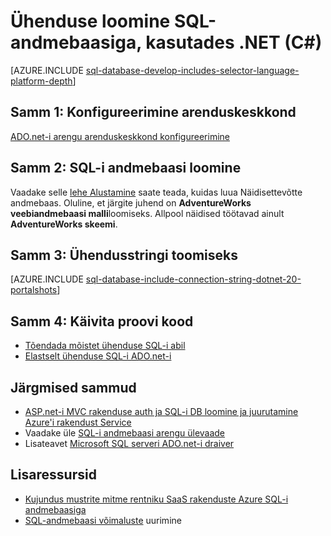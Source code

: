 <properties
    pageTitle="Ühenduse loomine SQL-andmebaasiga, kasutades .NET (C#) | Microsoft Azure'i"
    description="Proovi kood see Kiire alustamine koostamiseks kaasaegne rakendus C# ja toetavad võimsaid relatsiooniandmebaasist pilveteenuses koos Azure'i SQL-andmebaasi kasutada."
    services="sql-database"
    documentationCenter=""
    authors="tobbox"
    manager="jhubbard"
    editor=""/>

<tags
    ms.service="sql-database"
    ms.workload="drivers"
    ms.tgt_pltfrm="na"
    ms.devlang="dotnet"
    ms.topic="article"
    ms.date="06/16/2016"
    ms.author="tobiast"/>

# <a name="connect-to-sql-database-by-using-net-c"></a>Ühenduse loomine SQL-andmebaasiga, kasutades .NET (C#)

[AZURE.INCLUDE [sql-database-develop-includes-selector-language-platform-depth](../../includes/sql-database-develop-includes-selector-language-platform-depth.md)] 

## <a name="step-1--configure-development-environment"></a>Samm 1: Konfigureerimine arenduskeskkond

[ADO.net-i arengu arenduskeskkond konfigureerimine](https://msdn.microsoft.com/library/mt718321.aspx)

## <a name="step-2-create-a-sql-database"></a>Samm 2: SQL-i andmebaasi loomine

Vaadake selle [lehe Alustamine](sql-database-get-started.md) saate teada, kuidas luua Näidisettevõtte andmebaas.  Oluline, et järgite juhend on **AdventureWorks veebiandmebaasi malli**loomiseks. Allpool näidised töötavad ainult **AdventureWorks skeemi**.  

## <a name="step-3--get-connection-string"></a>Samm 3: Ühendusstringi toomiseks

[AZURE.INCLUDE [sql-database-include-connection-string-dotnet-20-portalshots](../../includes/sql-database-include-connection-string-dotnet-20-portalshots.md)]

## <a name="step-4-run-sample-code"></a>Samm 4: Käivita proovi kood

* [Tõendada mõistet ühenduse SQL-i abil](https://msdn.microsoft.com/library/mt718320.aspx)
* [Elastselt ühenduse SQL-i ADO.net-i](https://msdn.microsoft.com/library/mt703195.aspx)

## <a name="next-steps"></a>Järgmised sammud

* [ASP.net-i MVC rakenduse auth ja SQL-i DB loomine ja juurutamine Azure'i rakendust Service]( ../app-service-web/web-sites-dotnet-deploy-aspnet-mvc-app-membership-oauth-sql-database.md)
* Vaadake üle [SQL-i andmebaasi arengu ülevaade](sql-database-develop-overview.md)
* Lisateavet [Microsoft SQL serveri ADO.net-i draiver](https://msdn.microsoft.com/library/mt657768.aspx)

## <a name="additional-resources"></a>Lisaressursid 

* [Kujundus mustrite mitme rentniku SaaS rakenduste Azure SQL-i andmebaasiga](sql-database-design-patterns-multi-tenancy-saas-applications.md)
* [SQL-andmebaasi võimaluste](https://azure.microsoft.com/services/sql-database/) uurimine





